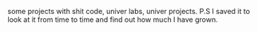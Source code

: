 some projects with shit code, univer labs, univer projects. 
P.S I saved it to look at it from time to time and find out how much I have grown.
